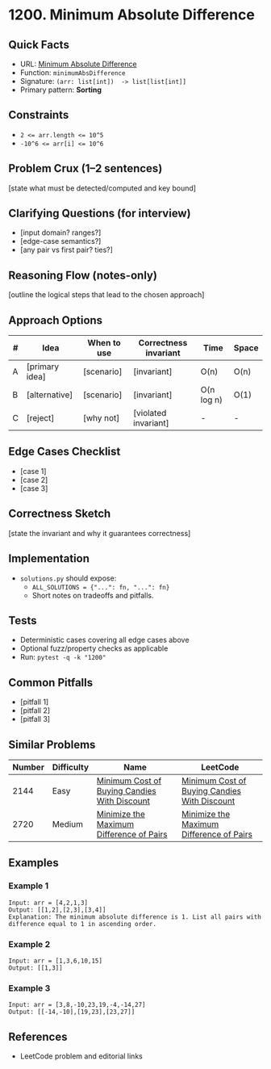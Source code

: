# 1200. Minimum Absolute Difference

## Quick Facts

- URL: [Minimum Absolute Difference](https://leetcode.com/problems/minimum-absolute-difference/)
- Function: `minimumAbsDifference`
- Signature: `(arr: list[int])  -> list[list[int]]`
- Primary pattern: **Sorting**

## Constraints

- `2 <= arr.length <= 10^5`
- `-10^6 <= arr[i] <= 10^6`

## Problem Crux (1–2 sentences)

[state what must be detected/computed and key bound]

## Clarifying Questions (for interview)

- [input domain? ranges?]
- [edge-case semantics?]
- [any pair vs first pair? ties?]

## Reasoning Flow (notes-only)

[outline the logical steps that lead to the chosen approach]

## Approach Options

| # | Idea | When to use | Correctness invariant | Time | Space |
|---|------|-------------|-----------------------|------|-------|
| A | [primary idea] | [scenario] | [invariant] | O(n) | O(n) |
| B | [alternative] | [scenario] | [invariant] | O(n log n) | O(1) |
| C | [reject] | [why not] | [violated invariant] | - | - |

## Edge Cases Checklist

- [case 1]
- [case 2]
- [case 3]

## Correctness Sketch

[state the invariant and why it guarantees correctness]

## Implementation

- `solutions.py` should expose:
  - `ALL_SOLUTIONS = {"...": fn, "...": fn}`
  - Short notes on tradeoffs and pitfalls.

## Tests

- Deterministic cases covering all edge cases above
- Optional fuzz/property checks as applicable
- Run: `pytest -q -k "1200"`

## Common Pitfalls

- [pitfall 1]
- [pitfall 2]
- [pitfall 3]

## Similar Problems

| Number | Difficulty | Name | LeetCode |
|---|---|---|---|
| 2144 | Easy | [Minimum Cost of Buying Candies With Discount](../2144-minimum-cost-of-buying-candies-with-discount/readme.md) | [Minimum Cost of Buying Candies With Discount](https://leetcode.com/problems/minimum-cost-of-buying-candies-with-discount/) |
| 2720 | Medium | [Minimize the Maximum Difference of Pairs](../2720-minimize-the-maximum-difference-of-pairs/readme.md) | [Minimize the Maximum Difference of Pairs](https://leetcode.com/problems/minimize-the-maximum-difference-of-pairs/) |

## Examples

### Example 1

```text
Input: arr = [4,2,1,3]
Output: [[1,2],[2,3],[3,4]]
Explanation: The minimum absolute difference is 1. List all pairs with difference equal to 1 in ascending order.
```

### Example 2

```text
Input: arr = [1,3,6,10,15]
Output: [[1,3]]
```

### Example 3

```text
Input: arr = [3,8,-10,23,19,-4,-14,27]
Output: [[-14,-10],[19,23],[23,27]]
```

## References

- LeetCode problem and editorial links
